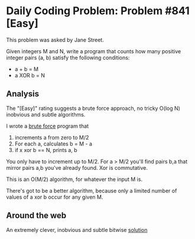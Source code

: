 # Daily Coding Problem: Problem #841 [Easy]

This problem was asked by Jane Street.

Given integers M and N,
write a program that counts how many positive integer pairs (a, b)
satisfy the following conditions:

* a + b = M
* a XOR b = N

## Analysis

The "[Easy]" rating suggests a brute force approach,
no tricky O(log N) inobvious and subtle algorithms.

I wrote a [brute force](bruteforce.go) program that

1. increments a from zero to M/2
2. For each a, calculates b = M - a
3. if x xor b == N, prints a, b

You only have to increment up to M/2. 
For a > M/2 you'll find pairs b,a that
mirror pairs a,b you've already found.
Xor is commutative.

This is an O(M/2) algorithm, for whatever the input M is.

There's got to be a better algorithm,
because only a limited number of values of a xor b
occur for any given M.

## Around the web 

An extremely clever, inobvious and subtle bitwise
[solution](https://initcodes.blogspot.com/2019/06/daily-coding-problem-332-relationship.html)
